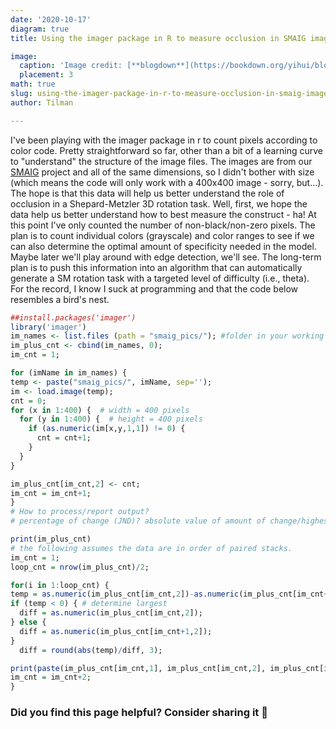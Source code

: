 ```yaml
---
date: '2020-10-17'
diagram: true
title: Using the imager package in R to measure occlusion in SMAIG image

image:
  caption: 'Image credit: [**blogdown**](https://bookdown.org/yihui/blogdown/)'
  placement: 3
math: true
slug: using-the-imager-package-in-r-to-measure-occlusion-in-smaig-image
author: Tilman

---     
```

    
I've been playing with the imager package in r to count pixels according to color code. Pretty straightforward so far, other than a bit of a learning curve to "understand" the structure of the image files. The images are from our  [SMAIG](/project/smaig/) project and all of the same dimensions, so I didn't bother with size (which means the code will only work with a 400x400 image - sorry, but...). The hope is that this data will help us better understand the role of occlusion in a Shepard-Metzler 3D rotation task. Well, first, we hope the data help us better understand how to best measure the construct - ha! At this point I've only counted the number of non-black/non-zero pixels. The plan is to count individual colors (grayscale) and color ranges to see if we can also determine the optimal amount of specificity needed in the model. Maybe later we'll play around with edge detection, we'll see. The long-term plan is to push this information into an algorithm that can automatically generate a SM rotation task with a targeted level of difficulty (i.e., theta).  
For the record, I know I suck at programming and that the code below resembles a bird's nest. 

  ``` r
  ##install.packages('imager')
library('imager')
im_names <- list.files (path = "smaig_pics/"); #folder in your working directory
im_plus_cnt <- cbind(im_names, 0);
im_cnt = 1;

for (imName in im_names) {
  temp <- paste("smaig_pics/", imName, sep='');
  im <- load.image(temp);
  cnt = 0;
  for (x in 1:400) {  # width = 400 pixels
    for (y in 1:400) {  # height = 400 pixels
      if (as.numeric(im[x,y,1,1]) != 0) {
        cnt = cnt+1;
      }
    }
  }  
  
  im_plus_cnt[im_cnt,2] <- cnt;
  im_cnt = im_cnt+1;
}
# How to process/report output?
# percentage of change (JND)? absolute value of amount of change/highest value

print(im_plus_cnt)
# the following assumes the data are in order of paired stacks.
im_cnt = 1;
loop_cnt = nrow(im_plus_cnt)/2;

for(i in 1:loop_cnt) {
  temp = as.numeric(im_plus_cnt[im_cnt,2])-as.numeric(im_plus_cnt[im_cnt+1,2]);  #count of first stack minus count of second stack
  if (temp < 0) { # determine largest
    diff = as.numeric(im_plus_cnt[im_cnt,2]);
  } else {
    diff = as.numeric(im_plus_cnt[im_cnt+1,2]);  
  }
    diff = round(abs(temp)/diff, 3); 

  print(paste(im_plus_cnt[im_cnt,1], im_plus_cnt[im_cnt,2], im_plus_cnt[im_cnt+1,1], im_plus_cnt[im_cnt+1,2],diff, sep=' : '));
  im_cnt = im_cnt+2;
  }
  
  ```

### Did you find this page helpful? Consider sharing it 🙌
